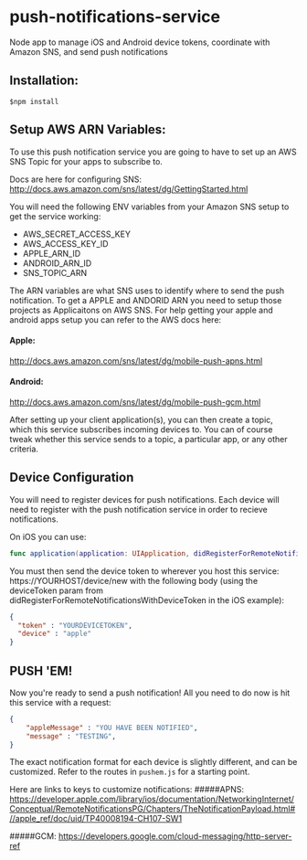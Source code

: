 # push-notifications-service
Node app to manage iOS and Android device tokens, coordinate with Amazon SNS, and send push notifications


## Installation:

```$npm install```

## Setup AWS ARN Variables:

To use this push notification service you are going to have to set up an AWS SNS Topic for your apps to subscribe to.

Docs are here for configuring SNS:
http://docs.aws.amazon.com/sns/latest/dg/GettingStarted.html

You will need the following ENV variables from your Amazon SNS setup to get the service working:

- AWS_SECRET_ACCESS_KEY
- AWS_ACCESS_KEY_ID
- APPLE_ARN_ID
- ANDROID_ARN_ID
- SNS_TOPIC_ARN

The ARN variables are what SNS uses to identify where to send the push notification. To get a APPLE and ANDORID ARN you need to setup
those projects as Applicaitons on AWS SNS. For help getting your apple and android apps setup you can refer to the AWS docs here:

#### Apple:
http://docs.aws.amazon.com/sns/latest/dg/mobile-push-apns.html
#### Android:
http://docs.aws.amazon.com/sns/latest/dg/mobile-push-gcm.html

After setting up your client application(s), you can then create a topic, which this service subscribes incoming devices to. You can of course tweak whether this service sends to a topic, a particular app, or any other criteria.

## Device Configuration

You will need to register devices for push notifications. Each device will need to register with the push notification service in order to recieve notifications.

On iOS you can use:

```swift
func application(application: UIApplication, didRegisterForRemoteNotificationsWithDeviceToken deviceToken: NSData) 
```

You must then send the device token to wherever you host this service:
https://YOURHOST/device/new
with the following body (using the deviceToken param from didRegisterForRemoteNotificationsWithDeviceToken in the iOS example):

```json
{
  "token" : "YOURDEVICETOKEN",
  "device" : "apple"
}
```


## PUSH 'EM!
Now you're ready to send a push notification! All you need to do now is hit this service with a request:

```json
{
    "appleMessage" : "YOU HAVE BEEN NOTIFIED",
    "message" : "TESTING",
}
```

The exact notification format for each device is slightly different, and can be customized. Refer to the routes in ```pushem.js``` for a starting point.

Here are links to keys to customize notifications:
#####APNS:
https://developer.apple.com/library/ios/documentation/NetworkingInternet/Conceptual/RemoteNotificationsPG/Chapters/TheNotificationPayload.html#//apple_ref/doc/uid/TP40008194-CH107-SW1

#####GCM:
https://developers.google.com/cloud-messaging/http-server-ref
